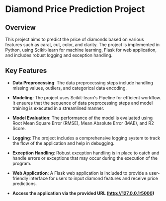# Diamond Price Prediction Project

## Overview
This project aims to predict the price of diamonds based on various features such as carat, cut, color, and clarity. The project is implemented in Python, using Scikit-learn for machine learning, Flask for web application, and includes robust logging and exception handling.

## Key Features
- **Data Preprocessing**: The data preprocessing steps include handling missing values, outliers, and categorical data encoding.
- **Modeling**: The project uses Scikit-learn's Pipeline for efficient workflow. It ensures that the sequence of data preprocessing steps and model training is executed in a streamlined manner.
- **Model Evaluation**: The performance of the model is evaluated using Root Mean Square Error (RMSE), Mean Absolute Error (MAE), and R2 Score.
- **Logging**: The project includes a comprehensive logging system to track the flow of the application and help in debugging.
- **Exception Handling**: Robust exception handling is in place to catch and handle errors or exceptions that may occur during the execution of the program.
- **Web Application**: A Flask web application is included to provide a user-friendly interface for users to input diamond features and receive price predictions.

- **Access the application via the provided URL (http://127.0.0.1:5000)**
